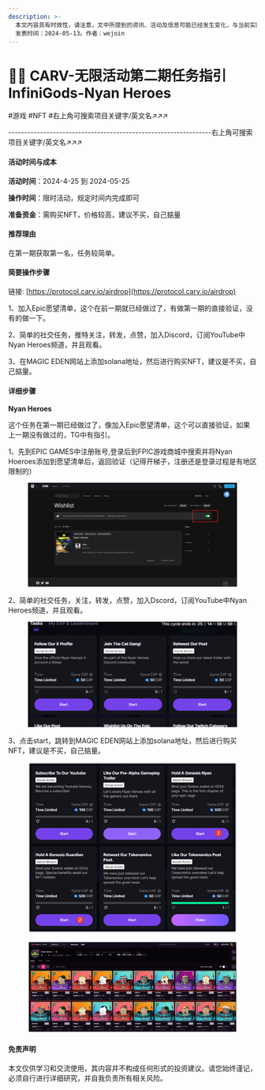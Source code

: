 ```yaml
---
description: >-
  本文内容具有时效性，请注意，文中所提到的资讯、活动及信息可能已经发生变化，与当前实际情况有所不同。我们建议您在做出任何决策之前，始终进行自主研究和验证。
  发表时间：2024-05-13。作者：wejoin
---
```


# 🦸‍♀️ CARV-无限活动第二期任务指引InfiniGods-Nyan Heroes

\#游戏 #NFT #右上角可搜索项目关键字/英文名↗↗↗

\----------------------------------------------------------------右上角可搜索项目关键字/英文名↗↗↗

#### 活动时间与成本 <a href="#huo-dong-shi-jian-yu-cheng-ben" id="huo-dong-shi-jian-yu-cheng-ben"></a>

**活动时间**：2024-4-25 到 2024-05-25

**操作时间**：限时活动，规定时间内完成即可

**准备资金**：需购买NFT，价格较高，建议不买，自己掂量

#### 推荐理由 <a href="#tui-jian-li-you" id="tui-jian-li-you"></a>

在第一期获取第一名，任务较简单。

#### 简要操作步骤 <a href="#jian-yao-cao-zuo-bu-zhou" id="jian-yao-cao-zuo-bu-zhou"></a>

链接: [https://protocol.carv.io/airdrop](https://protocol.carv.io/airdrop)

1、加入Epic愿望清单，这个在前一期就已经做过了，有做第一期的直接验证，没有的做一下。

2、简单的社交任务，推特关注，转发，点赞，加入Discord，订阅YouTube中Nyan Heroes频道，并且观看。

3、在MAGIC EDEN网站上添加solana地址，然后进行购买NFT，建议是不买，自己掂量。

#### 详细步骤 <a href="#xiang-xi-bu-zhou" id="xiang-xi-bu-zhou"></a>

**Nyan Heroes**

这个任务在第一期已经做过了，像加入Epic愿望清单，这个可以直接验证，如果上一期没有做过的，TG中有指引。

1、先到EPIC GAMES中注册账号,登录后到FPIC游戏商城中搜索并将Nyan Hoeroes添加到愿望清单后，返回验证（记得开梯子，注册还是登录过程是有地区限制的）

<figure><img src="../../.gitbook/assets/image (56) (1).png" alt=""><figcaption></figcaption></figure>

2、简单的社交任务，关注，转发，点赞，加入Dscord，订阅YouTube中Nyan Heroes频道，并且观看。

<figure><img src="../../.gitbook/assets/image (1) (1) (1) (1) (1) (1) (1) (1) (1) (1) (1) (1) (1) (1) (1).png" alt=""><figcaption></figcaption></figure>

3、点击start，跳转到MAGIC EDEN网站上添加solana地址，然后进行购买NFT，建议是不买，自己掂量。

<figure><img src="../../.gitbook/assets/image (13) (1) (1) (1) (1).png" alt=""><figcaption></figcaption></figure>

<figure><img src="../../.gitbook/assets/image (50) (1).png" alt=""><figcaption></figcaption></figure>

#### 免责声明 <a href="#mian-ze-sheng-ming" id="mian-ze-sheng-ming"></a>

本文仅供学习和交流使用，其内容并不构成任何形式的投资建议。请您始终谨记，必须自行进行详细研究，并自我负责所有相关风险。

